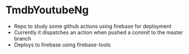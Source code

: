 # TmdbYoutubeNg

- Repo to study some github actions using firebase for deployment
- Currently it dispatches an action when pushed a commit to the master branch
- Deploys to firebase using firebase-tools


